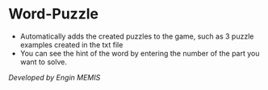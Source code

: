 # Word-Puzzle

* Automatically adds the created puzzles to the game, such as 3 puzzle examples created in the txt file </br>
* You can see the hint of the word by entering the number of the part you want to solve. </br>

*Developed by Engin MEMIS*
